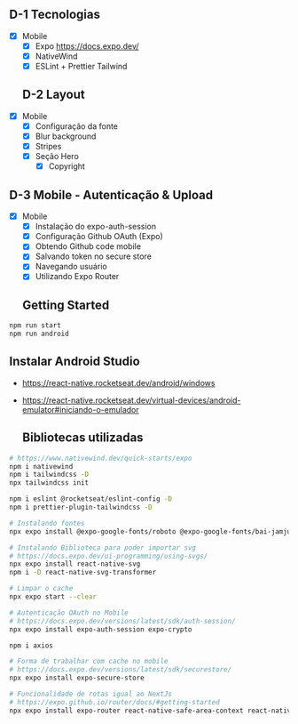  ## D-1 Tecnologias
- [x] Mobile
	- [x] Expo	https://docs.expo.dev/
	- [x] NativeWind
	- [x] ESLint + Prettier Tailwind

  ## D-2 Layout
- [x] Mobile
	- [x] Configuração da fonte
  - [x] Blur background
  - [x] Stripes
  - [x] Seção Hero
	- [x] Copyright

## D-3 Mobile - Autenticação & Upload
- [x] Mobile
	- [x] Instalação do expo-auth-session
	- [x] Configuração Github OAuth (Expo)
	- [x] Obtendo Github code mobile
	- [x] Salvando token no secure store
	- [x] Navegando usuário
	- [x] Utilizando Expo Router

  ## Getting Started
```bash
npm run start
npm run android
```

## Instalar Android Studio
- https://react-native.rocketseat.dev/android/windows
- https://react-native.rocketseat.dev/virtual-devices/android-emulator#iniciando-o-emulador

  ## Bibliotecas utilizadas
```sh
# https://www.nativewind.dev/quick-starts/expo
npm i nativewind
npm i tailwindcss -D
npx tailwindcss init

npm i eslint @rocketseat/eslint-config -D
npm i prettier-plugin-tailwindcss -D

# Instalando fontes
npx expo install @expo-google-fonts/roboto @expo-google-fonts/bai-jamjuree expo-font

# Instalando Biblioteca para poder importar svg
# https://docs.expo.dev/ui-programming/using-svgs/
npx expo install react-native-svg
npm i -D react-native-svg-transformer

# Limpar o cache
npx expo start --clear

# Autenticação OAuth no Mobile
# https://docs.expo.dev/versions/latest/sdk/auth-session/
npx expo install expo-auth-session expo-crypto

npm i axios

# Forma de trabalhar com cache no mobile
# https://docs.expo.dev/versions/latest/sdk/securestore/
npx expo install expo-secure-store

# Funcionalidade de rotas igual ao NextJs
# https://expo.github.io/router/docs/#getting-started
npx expo install expo-router react-native-safe-area-context react-native-screens expo-linking expo-constants expo-status-bar

```